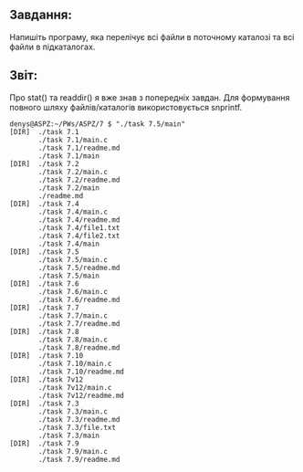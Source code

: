 ## Завдання:
Напишіть програму, яка перелічує всі файли в поточному каталозі та всі файли в підкаталогах.

## Звіт:
Про stat() та readdir() я вже знав з попередніх завдан.
Для формування повного шляху файлів/каталогів використовується snprintf.

```
denys@ASPZ:~/PWs/ASPZ/7 $ "./task 7.5/main"
[DIR]  ./task 7.1
       ./task 7.1/main.c
       ./task 7.1/readme.md
       ./task 7.1/main
[DIR]  ./task 7.2
       ./task 7.2/main.c
       ./task 7.2/readme.md
       ./task 7.2/main
       ./readme.md
[DIR]  ./task 7.4
       ./task 7.4/main.c
       ./task 7.4/readme.md
       ./task 7.4/file1.txt
       ./task 7.4/file2.txt
       ./task 7.4/main
[DIR]  ./task 7.5
       ./task 7.5/main.c
       ./task 7.5/readme.md
       ./task 7.5/main
[DIR]  ./task 7.6
       ./task 7.6/main.c
       ./task 7.6/readme.md
[DIR]  ./task 7.7
       ./task 7.7/main.c
       ./task 7.7/readme.md
[DIR]  ./task 7.8
       ./task 7.8/main.c
       ./task 7.8/readme.md
[DIR]  ./task 7.10
       ./task 7.10/main.c
       ./task 7.10/readme.md
[DIR]  ./task 7v12
       ./task 7v12/main.c
       ./task 7v12/readme.md
[DIR]  ./task 7.3
       ./task 7.3/main.c
       ./task 7.3/readme.md
       ./task 7.3/file.txt
       ./task 7.3/main
[DIR]  ./task 7.9
       ./task 7.9/main.c
       ./task 7.9/readme.md
```

